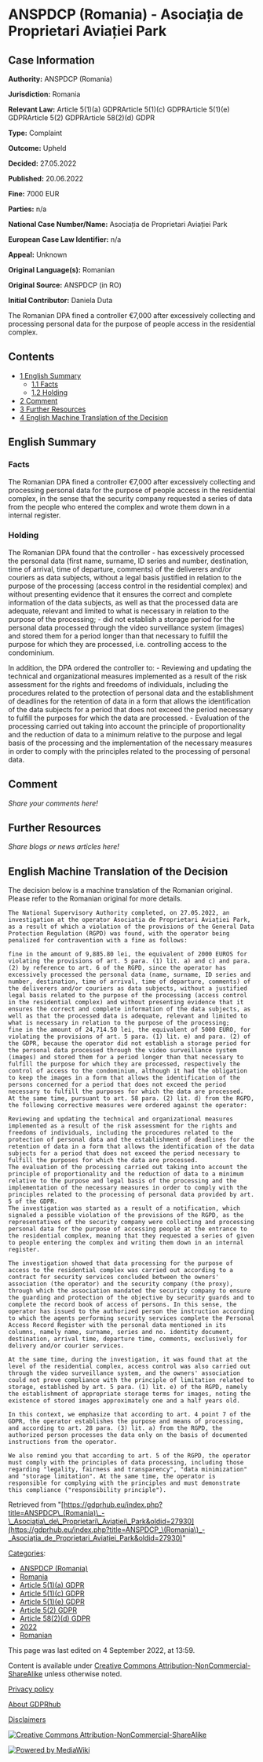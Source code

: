 # ANSPDCP (Romania) - Asociația de Proprietari Aviației Park

## Case Information

**Authority:** ANSPDCP (Romania)

**Jurisdiction:** Romania

**Relevant Law:** Article 5(1)(a) GDPRArticle 5(1)(c) GDPRArticle 5(1)(e) GDPRArticle 5(2) GDPRArticle 58(2)(d) GDPR

**Type:** Complaint

**Outcome:** Upheld

**Decided:** 27.05.2022

**Published:** 20.06.2022

**Fine:** 7000 EUR

**Parties:** n/a

**National Case Number/Name:** Asociația de Proprietari Aviației Park

**European Case Law Identifier:** n/a

**Appeal:** Unknown

**Original Language(s):** Romanian

**Original Source:** ANSPDCP (in RO)

**Initial Contributor:** Daniela Duta

The Romanian DPA fined a controller €7,000 after excessively collecting and processing personal data for the purpose of people access in the residential complex.

## Contents

*   [1 English Summary](#English_Summary)
    *   [1.1 Facts](#Facts)
    *   [1.2 Holding](#Holding)
*   [2 Comment](#Comment)
*   [3 Further Resources](#Further_Resources)
*   [4 English Machine Translation of the Decision](#English_Machine_Translation_of_the_Decision)

## English Summary

### Facts

The Romanian DPA fined a controller €7,000 after excessively collecting and processing personal data for the purpose of people access in the residential complex, in the sense that the security company requested a series of data from the people who entered the complex and wrote them down in a internal register.

### Holding

The Romanian DPA found that the controller - has excessively processed the personal data (first name, surname, ID series and number, destination, time of arrival, time of departure, comments) of the deliverers and/or couriers as data subjects, without a legal basis justified in relation to the purpose of the processing (access control in the residential complex) and without presenting evidence that it ensures the correct and complete information of the data subjects, as well as that the processed data are adequate, relevant and limited to what is necessary in relation to the purpose of the processing; - did not establish a storage period for the personal data processed through the video surveillance system (images) and stored them for a period longer than that necessary to fulfill the purpose for which they are processed, i.e. controlling access to the condominium.

In addition, the DPA ordered the controller to: - Reviewing and updating the technical and organizational measures implemented as a result of the risk assessment for the rights and freedoms of individuals, including the procedures related to the protection of personal data and the establishment of deadlines for the retention of data in a form that allows the identification of the data subjects for a period that does not exceed the period necessary to fulfill the purposes for which the data are processed. - Evaluation of the processing carried out taking into account the principle of proportionality and the reduction of data to a minimum relative to the purpose and legal basis of the processing and the implementation of the necessary measures in order to comply with the principles related to the processing of personal data.

  

## Comment

_Share your comments here!_

## Further Resources

_Share blogs or news articles here!_

## English Machine Translation of the Decision

The decision below is a machine translation of the Romanian original. Please refer to the Romanian original for more details.

```
The National Supervisory Authority completed, on 27.05.2022, an investigation at the operator Asociatia de Proprietari Aviației Park, as a result of which a violation of the provisions of the General Data Protection Regulation (RGPD) was found, with the operator being penalized for contravention with a fine as follows:

fine in the amount of 9,885.80 lei, the equivalent of 2000 EUROS for violating the provisions of art. 5 para. (1) lit. a) and c) and para. (2) by reference to art. 6 of the RGPD, since the operator has excessively processed the personal data (name, surname, ID series and number, destination, time of arrival, time of departure, comments) of the deliverers and/or couriers as data subjects, without a justified legal basis related to the purpose of the processing (access control in the residential complex) and without presenting evidence that it ensures the correct and complete information of the data subjects, as well as that the processed data is adequate, relevant and limited to what is necessary in relation to the purpose of the processing;
fine in the amount of 24,714.50 lei, the equivalent of 5000 EURO, for violating the provisions of art. 5 para. (1) lit. e) and para. (2) of the GDPR, because the operator did not establish a storage period for the personal data processed through the video surveillance system (images) and stored them for a period longer than that necessary to fulfill the purpose for which they are processed, respectively the control of access to the condominium, although it had the obligation to keep the images in a form that allows the identification of the persons concerned for a period that does not exceed the period necessary to fulfill the purposes for which the data are processed.
At the same time, pursuant to art. 58 para. (2) lit. d) from the RGPD, the following corrective measures were ordered against the operator:

Reviewing and updating the technical and organizational measures implemented as a result of the risk assessment for the rights and freedoms of individuals, including the procedures related to the protection of personal data and the establishment of deadlines for the retention of data in a form that allows the identification of the data subjects for a period that does not exceed the period necessary to fulfill the purposes for which the data are processed.
The evaluation of the processing carried out taking into account the principle of proportionality and the reduction of data to a minimum relative to the purpose and legal basis of the processing and the implementation of the necessary measures in order to comply with the principles related to the processing of personal data provided by art. 5 of the GDPR.
The investigation was started as a result of a notification, which signaled a possible violation of the provisions of the RGPD, as the representatives of the security company were collecting and processing personal data for the purpose of accessing people at the entrance to the residential complex, meaning that they requested a series of given to people entering the complex and writing them down in an internal register.

The investigation showed that data processing for the purpose of access to the residential complex was carried out according to a contract for security services concluded between the owners' association (the operator) and the security company (the proxy), through which the association mandated the security company to ensure the guarding and protection of the objective by security guards and to complete the record book of access of persons. In this sense, the operator has issued to the authorized person the instruction according to which the agents performing security services complete the Personal Access Record Register with the personal data mentioned in its columns, namely name, surname, series and no. identity document, destination, arrival time, departure time, comments, exclusively for delivery and/or courier services.

At the same time, during the investigation, it was found that at the level of the residential complex, access control was also carried out through the video surveillance system, and the owners' association could not prove compliance with the principle of limitation related to storage, established by art. 5 para. (1) lit. e) of the RGPD, namely the establishment of appropriate storage terms for images, noting the existence of stored images approximately one and a half years old.

In this context, we emphasize that according to art. 4 point 7 of the GDPR, the operator establishes the purpose and means of processing, and according to art. 28 para. (3) lit. a) from the RGPD, the authorized person processes the data only on the basis of documented instructions from the operator.

We also remind you that according to art. 5 of the RGPD, the operator must comply with the principles of data processing, including those regarding "legality, fairness and transparency", "data minimization" and "storage limitation". At the same time, the operator is responsible for complying with the principles and must demonstrate this compliance ("responsibility principle").

```

Retrieved from "[https://gdprhub.eu/index.php?title=ANSPDCP\_(Romania)\_-\_Asociația\_de\_Proprietari\_Aviației\_Park&oldid=27930](https://gdprhub.eu/index.php?title=ANSPDCP_\(Romania\)_-_Asociația_de_Proprietari_Aviației_Park&oldid=27930)"

[Categories](/index.php?title=Special:Categories "Special:Categories"):

*   [ANSPDCP (Romania)](/index.php?title=Category:ANSPDCP_\(Romania\) "Category:ANSPDCP (Romania)")
*   [Romania](/index.php?title=Category:Romania "Category:Romania")
*   [Article 5(1)(a) GDPR](/index.php?title=Category:Article_5\(1\)\(a\)_GDPR "Category:Article 5(1)(a) GDPR")
*   [Article 5(1)(c) GDPR](/index.php?title=Category:Article_5\(1\)\(c\)_GDPR "Category:Article 5(1)(c) GDPR")
*   [Article 5(1)(e) GDPR](/index.php?title=Category:Article_5\(1\)\(e\)_GDPR "Category:Article 5(1)(e) GDPR")
*   [Article 5(2) GDPR](/index.php?title=Category:Article_5\(2\)_GDPR "Category:Article 5(2) GDPR")
*   [Article 58(2)(d) GDPR](/index.php?title=Category:Article_58\(2\)\(d\)_GDPR "Category:Article 58(2)(d) GDPR")
*   [2022](/index.php?title=Category:2022 "Category:2022")
*   [Romanian](/index.php?title=Category:Romanian "Category:Romanian")

This page was last edited on 4 September 2022, at 13:59.

Content is available under [Creative Commons Attribution-NonCommercial-ShareAlike](https://creativecommons.org/licenses/by-nc-sa/4.0/) unless otherwise noted.

[Privacy policy](/index.php?title=GDPRhub:Privacy_policy)

[About GDPRhub](/index.php?title=GDPRhub:About)

[Disclaimers](/index.php?title=GDPRhub:General_disclaimer)

[![Creative Commons Attribution-NonCommercial-ShareAlike](/resources/assets/licenses/cc-by-nc-sa.png)](https://creativecommons.org/licenses/by-nc-sa/4.0/)

[![Powered by MediaWiki](/resources/assets/poweredby_mediawiki_88x31.png)](https://www.mediawiki.org/)